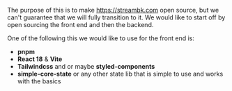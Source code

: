 The purpose of this is to make https://streambk.com open source, but we can't guarantee that we will fully transition to it. We would like to start off by open sourcing the front end and then the backend.

One of the following this we would like to use for the front end is:

- **pnpm**
- **React 18** & **Vite**
- **Tailwindcss** and or maybe **styled-components**
- **simple-core-state** or any other state lib that is simple to use and works with the basics
